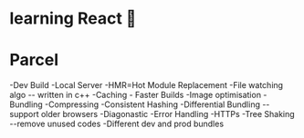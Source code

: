 # learning React 🙌

# Parcel
-Dev Build
-Local Server
-HMR=Hot Module Replacement
-File watching algo -- written in c++
-Caching - Faster Builds
-Image optimisation
-Bundling
-Compressing
-Consistent Hashing
-Differential Bundling -- support older browsers
-Diagonastic
-Error Handling
-HTTPs
-Tree Shaking --remove unused codes
-Different dev and prod bundles




 
